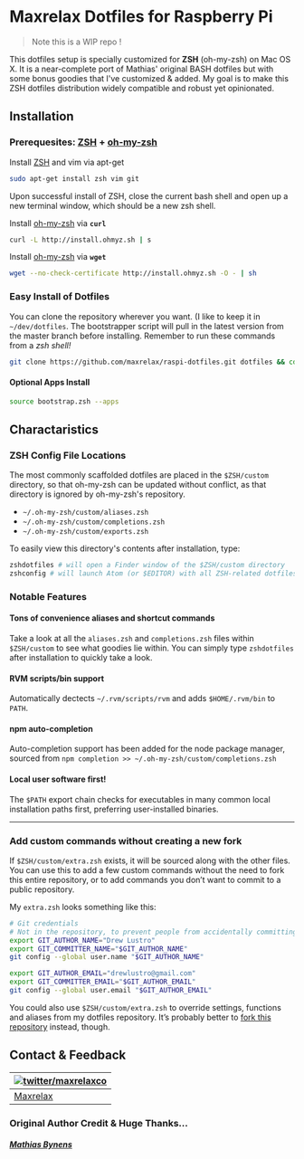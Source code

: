 # Maxrelax Dotfiles for Raspberry Pi
> Note this is a WIP repo !


This dotfiles setup is specially customized for **ZSH** (oh-my-zsh) on Mac OS X. It is a near-complete port of Mathias' original BASH dotfiles but with some bonus goodies that I've customized & added. My goal is to make this ZSH dotfiles distribution widely compatible and robust yet opinionated.

## Installation

### Prerequesites: [ZSH](http://zsh.sourceforge.net/) + [oh-my-zsh](https://github.com/robbyrussell/oh-my-zsh)

Install [ZSH](http://zsh.sourceforge.net/) and vim via apt-get
```bash
sudo apt-get install zsh vim git
```

Upon successful install of ZSH, close the current bash shell and open up a new terminal window, which should be a new zsh shell.

Install [oh-my-zsh](https://github.com/robbyrussell/oh-my-zsh) via **`curl`**
```bash
curl -L http://install.ohmyz.sh | s
```

Install [oh-my-zsh](https://github.com/robbyrussell/oh-my-zsh) via **`wget`**

```bash
wget --no-check-certificate http://install.ohmyz.sh -O - | sh
```


### Easy Install of Dotfiles

You can clone the repository wherever you want. (I like to keep it in `~/dev/dotfiles`. The bootstrapper script will pull in the latest version from the master branch before installing. Remember to run these commands from a *zsh shell!*

```zsh
git clone https://github.com/maxrelax/raspi-dotfiles.git dotfiles && cd dotfiles && source bootstrap.zsh
```

#### Optional Apps Install
```zsh
source bootstrap.zsh --apps
```


## Charactaristics

### ZSH Config File Locations

The most commonly scaffolded dotfiles are placed in the `$ZSH/custom` directory, so that oh-my-zsh can be updated without conflict, as that directory is ignored by oh-my-zsh's repository.

* `~/.oh-my-zsh/custom/aliases.zsh`
* `~/.oh-my-zsh/custom/completions.zsh`
* `~/.oh-my-zsh/custom/exports.zsh`

To easily view this directory's contents after installation, type:

```zsh
zshdotfiles # will open a Finder window of the $ZSH/custom directory
zshconfig # will launch Atom (or $EDITOR) with all ZSH-related dotfiles opened
```

### Notable Features

#### Tons of convenience aliases and shortcut commands
Take a look at all the `aliases.zsh` and `completions.zsh` files within `$ZSH/custom` to see what goodies lie within. You can simply type `zshdotfiles` after installation to quickly take a look.

#### RVM scripts/bin support
Automatically dectects `~/.rvm/scripts/rvm` and adds `$HOME/.rvm/bin` to `PATH`.

#### npm auto-completion
Auto-completion support has been added for the node package manager, sourced from `npm completion >> ~/.oh-my-zsh/custom/completions.zsh`

#### Local user software first!
The `$PATH` export chain checks for executables in many common local installation paths first, preferring user-installed binaries.


---

### Add custom commands without creating a new fork

If `$ZSH/custom/extra.zsh` exists, it will be sourced along with the other files. You can use this to add a few custom commands without the need to fork this entire repository, or to add commands you don’t want to commit to a public repository.

My `extra.zsh` looks something like this:

```bash
# Git credentials
# Not in the repository, to prevent people from accidentally committing under my name
export GIT_AUTHOR_NAME="Drew Lustro"
export GIT_COMMITTER_NAME="$GIT_AUTHOR_NAME"
git config --global user.name "$GIT_AUTHOR_NAME"

export GIT_AUTHOR_EMAIL="drewlustro@gmail.com"
export GIT_COMMITTER_EMAIL="$GIT_AUTHOR_EMAIL"
git config --global user.email "$GIT_AUTHOR_EMAIL"

```

You could also use `$ZSH/custom/extra.zsh` to override settings, functions and aliases from my dotfiles repository. It’s probably better to [fork this repository](https://github.com/drewlustro/dotfiles/fork_select) instead, though.


## Contact & Feedback

| [![twitter/maxrelaxco](https://maxrelax.co/images/mr-icon-box-650s.png)](http://twitter.com/maxrelaxco "@maxrelaxco on Twitter") |
|---|
| [Maxrelax](https://maxrelax.co) |


### Original Author Credit & Huge Thanks...

##### [Mathias Bynens](http://mathiasbynens.be/)
